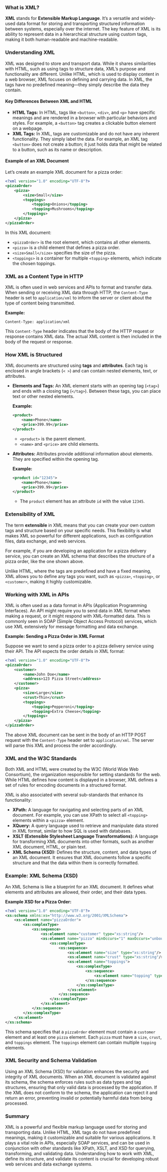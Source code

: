 ### What is XML?

**XML** stands for **Extensible Markup Language**. It’s a versatile and widely-used data format for storing and transporting structured information between systems, especially over the internet. The key feature of XML is its ability to represent data in a hierarchical structure using custom tags, making it both human-readable and machine-readable.

### Understanding XML

XML was designed to store and transport data. While it shares similarities with HTML, such as using tags to structure data, XML’s purpose and functionality are different. Unlike HTML, which is used to display content in a web browser, XML focuses on defining and carrying data. In XML, the tags have no predefined meaning—they simply describe the data they contain.

#### Key Differences Between XML and HTML

- **HTML Tags:** In HTML, tags like `<button>`, `<div>`, and `<p>` have specific meanings and are rendered in a browser with particular behaviors and styles. For example, a `<button>` tag creates a clickable button element on a webpage.
- **XML Tags:** In XML, tags are customizable and do not have any inherent functionality. They simply label the data. For example, an XML tag `<button>` does not create a button; it just holds data that might be related to a button, such as its name or description.

#### Example of an XML Document

Let’s create an example XML document for a pizza order:

```xml
<?xml version="1.0" encoding="UTF-8"?>
<pizzaOrder>
    <pizza>
        <size>Small</size>
        <toppings>
            <topping>Onions</topping>
            <topping>Mushrooms</topping>
        </toppings>
    </pizza>
</pizzaOrder>
```

In this XML document:

- `<pizzaOrder>` is the root element, which contains all other elements.
- `<pizza>` is a child element that defines a pizza order.
- `<size>Small</size>` specifies the size of the pizza.
- `<toppings>` is a container for multiple `<topping>` elements, which indicate the chosen toppings.

### XML as a Content Type in HTTP

XML is often used in web services and APIs to format and transfer data. When sending or receiving XML data through HTTP, the `Content-Type` header is set to `application/xml` to inform the server or client about the type of content being transmitted.

**Example:**
```http
Content-Type: application/xml
```
This `Content-Type` header indicates that the body of the HTTP request or response contains XML data. The actual XML content is then included in the body of the request or response.

### How XML is Structured

XML documents are structured using **tags** and **attributes**. Each tag is enclosed in angle brackets (`< >`) and can contain nested elements, text, or attributes.

- **Elements and Tags:**
  An XML element starts with an opening tag (`<tag>`) and ends with a closing tag (`</tag>`). Between these tags, you can place text or other nested elements.

  **Example:**
  ```xml
  <product>
      <name>Phone</name>
      <price>399.99</price>
  </product>
  ```
  - `<product>` is the parent element.
  - `<name>` and `<price>` are child elements.

- **Attributes:**
  Attributes provide additional information about elements. They are specified within the opening tag.

  **Example:**
  ```xml
  <product id="12345">
      <name>Phone</name>
      <price>399.99</price>
  </product>
  ```
  - The `product` element has an attribute `id` with the value `12345`.

### Extensibility of XML

The term **extensible** in XML means that you can create your own custom tags and structure based on your specific needs. This flexibility is what makes XML so powerful for different applications, such as configuration files, data exchange, and web services.

For example, if you are developing an application for a pizza delivery service, you can create an XML schema that describes the structure of a pizza order, like the one shown above.

Unlike HTML, where the tags are predefined and have a fixed meaning, XML allows you to define any tags you want, such as `<pizza>`, `<topping>`, or `<customer>`, making it highly customizable.

### Working with XML in APIs

XML is often used as a data format in APIs (Application Programming Interfaces). An API might require you to send data in XML format when making a request, or it might respond with XML-formatted data. This is commonly seen in SOAP (Simple Object Access Protocol) services, which use XML extensively for message formatting and data exchange.

**Example: Sending a Pizza Order in XML Format**

Suppose we want to send a pizza order to a pizza delivery service using their API. The API expects the order details in XML format:

```xml
<?xml version="1.0" encoding="UTF-8"?>
<pizzaOrder>
    <customer>
        <name>John Doe</name>
        <address>123 Pizza Street</address>
    </customer>
    <pizza>
        <size>Large</size>
        <crust>Thin</crust>
        <toppings>
            <topping>Pepperoni</topping>
            <topping>Extra Cheese</topping>
        </toppings>
    </pizza>
</pizzaOrder>
```
The above XML document can be sent in the body of an HTTP POST request with the `Content-Type` header set to `application/xml`. The server will parse this XML and process the order accordingly.

### XML and the W3C Standards

Both XML and HTML were created by the W3C (World Wide Web Consortium), the organization responsible for setting standards for the web. While HTML defines how content is displayed in a browser, XML defines a set of rules for encoding documents in a structured format.

XML is also associated with several sub-standards that enhance its functionality:

- **XPath:** A language for navigating and selecting parts of an XML document. For example, you can use XPath to select all `<topping>` elements within a `<pizza>` element.
- **XQuery:** A query language used to retrieve and manipulate data stored in XML format, similar to how SQL is used with databases.
- **XSLT (Extensible Stylesheet Language Transformations):** A language for transforming XML documents into other formats, such as another XML document, HTML, or plain text.
- **XML Schema (XSD):** Defines the structure, content, and data types of an XML document. It ensures that XML documents follow a specific structure and that the data within them is correctly formatted.

### Example: XML Schema (XSD)

An XML Schema is like a blueprint for an XML document. It defines what elements and attributes are allowed, their order, and their data types.

**Example XSD for a Pizza Order:**
```xml
<?xml version="1.0" encoding="UTF-8"?>
<xs:schema xmlns:xs="http://www.w3.org/2001/XMLSchema">
    <xs:element name="pizzaOrder">
        <xs:complexType>
            <xs:sequence>
                <xs:element name="customer" type="xs:string"/>
                <xs:element name="pizza" minOccurs="1" maxOccurs="unbounded">
                    <xs:complexType>
                        <xs:sequence>
                            <xs:element name="size" type="xs:string"/>
                            <xs:element name="crust" type="xs:string"/>
                            <xs:element name="toppings">
                                <xs:complexType>
                                    <xs:sequence>
                                        <xs:element name="topping" type="xs:string" maxOccurs="unbounded"/>
                                    </xs:sequence>
                                </xs:complexType>
                            </xs:element>
                        </xs:sequence>
                    </xs:complexType>
                </xs:element>
            </xs:sequence>
        </xs:complexType>
    </xs:element>
</xs:schema>
```
This schema specifies that a `pizzaOrder` element must contain a `customer` element and at least one `pizza` element. Each `pizza` must have a `size`, `crust`, and `toppings` element. The `toppings` element can contain multiple `topping` elements.

### XML Security and Schema Validation

Using an XML Schema (XSD) for validation enhances the security and integrity of XML documents. When an XML document is validated against its schema, the schema enforces rules such as data types and tag structures, ensuring that only valid data is processed by the application. If the XML does not conform to the schema, the application can reject it and return an error, preventing invalid or potentially harmful data from being processed.

### Summary

XML is a powerful and flexible markup language used for storing and transporting data. Unlike HTML, XML tags do not have predefined meanings, making it customizable and suitable for various applications. It plays a vital role in APIs, especially SOAP services, and can be used in conjunction with other standards like XPath, XSLT, and XSD for querying, transforming, and validating data. Understanding how to work with XML, define its structure, and validate its content is crucial for developing robust web services and data exchange systems.
